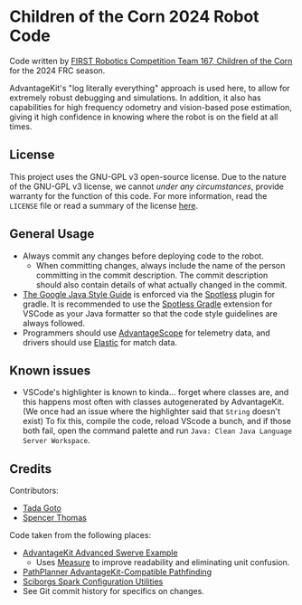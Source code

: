 # Children of the Corn 2024 Robot Code

Code written by [FIRST Robotics Competition Team 167, Children of the Corn](https://github.com/icrobotics-team167) for the 2024 FRC season.

AdvantageKit's "log literally everything" approach is used here, to allow for extremely robust debugging and simulations. In addition, it also has capabilities for high frequency odometry and vision-based pose estimation, giving it high confidence in knowing where the robot is on the field at all times.

## License

This project uses the GNU-GPL v3 open-source license. Due to the nature of the GNU-GPL v3 license, we cannot *under any circumstances*, provide warranty for the function of this code. For more information, read the `LICENSE` file or read a summary of the license [here](https://choosealicense.com/licenses/gpl-3.0/).

## General Usage

- Always commit any changes before deploying code to the robot.
  - When committing changes, always include the name of the person committing in the commit description. The commit description should also contain details of what actually changed in the commit.
- [The Google Java Style Guide](https://google.github.io/styleguide/javaguide.html) is enforced via the [Spotless](https://github.com/diffplug/spotless) plugin for gradle. It is recommended to use the [Spotless Gradle](https://marketplace.visualstudio.com/items?itemName=richardwillis.vscode-spotless-gradle) extension for VSCode as your Java formatter so that the code style guidelines are always followed.
- Programmers should use [AdvantageScope](https://github.com/Mechanical-Advantage/AdvantageScope) for telemetry data, and drivers should use [Elastic](https://github.com/Gold872/elastic-dashboard) for match data.

## Known issues

- VSCode's highlighter is known to kinda... forget where classes are, and this happens most often with classes autogenerated by AdvantageKit. (We once had an issue where the highlighter said that `String` doesn't exist) To fix this, compile the code, reload VScode a bunch, and if those both fail, open the command palette and run `Java: Clean Java Language Server Workspace`.

## Credits

Contributors:

- [Tada Goto](https://github.com/TheComputer314)
- [Spencer Thomas](https://github.com/RealGenius1)

Code taken from the following places:

- [AdvantageKit Advanced Swerve Example](https://github.com/Mechanical-Advantage/AdvantageKit/tree/main/example_projects)
  - Uses [Measure](https://docs.wpilib.org/en/stable/docs/software/basic-programming/java-units.html) to improve readability and eliminating unit confusion.
- [PathPlanner AdvantageKit-Compatible Pathfinding](https://gist.github.com/mjansen4857/a8024b55eb427184dbd10ae8923bd57d)
- [Sciborgs Spark Configuration Utilities](https://github.com/SciBorgs/Hydrogen/blob/main/src/main/java/org/sciborgs1155/lib/SparkUtils.java)
- See Git commit history for specifics on changes.
